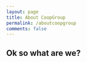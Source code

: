 ```yaml
---
layout: page
title: About CoopGroup
permalink: /aboutcoopgroup
comments: false
---
```

## Ok so what are we?

